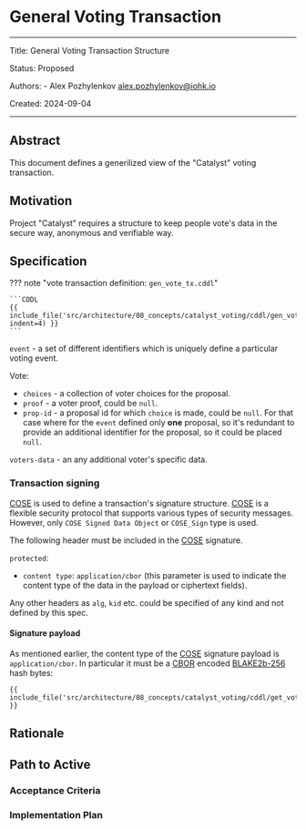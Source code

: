 # General Voting Transaction

---

Title: General Voting Transaction Structure

Status: Proposed

Authors:
    - Alex Pozhylenkov <alex.pozhylenkov@iohk.io>

Created: 2024-09-04

---

## Abstract

This document defines a generilized view of the "Catalyst" voting transaction.

## Motivation

Project "Catalyst" requires a structure to keep people vote's data in the secure way, anonymous and verifiable way.

## Specification

<!-- markdownlint-disable max-one-sentence-per-line code-block-style -->
??? note "vote transaction definition: `gen_vote_tx.cddl`"

    ```CDDL
    {{ include_file('src/architecture/08_concepts/catalyst_voting/cddl/gen_vote_tx.cddl', indent=4) }}
    ```
<!-- markdownlint-enable max-one-sentence-per-line code-block-style -->

`event` - a set of different identifiers which is uniquely define a particular voting event.

Vote:

* `choices` - a collection of voter choices for the proposal.
* `proof` - a voter proof, could be `null`.
* `prop-id` - a proposal id for which `choice` is made, could be `null`.
  For that case where for the `event` defined only **one** proposal,
  so it's redundant to provide an additional identifier for the proposal,
  so it could be placed `null`.

`voters-data` - an any additional voter's specific data.

### Transaction signing

[COSE] is used to define a transaction's signature structure.
[COSE] is a flexible security protocol that supports various types of security messages.
However, only `COSE Signed Data Object` or `COSE_Sign` type is used.

The following header must be included in the [COSE] signature.

`protected`:

* `content type`: `application/cbor`
  (this parameter is used to indicate the content type of the data in the payload or ciphertext fields).

Any other headers as `alg`, `kid` etc. could be specified of any kind and not defined by this spec.

#### Signature payload

As mentioned earlier, the content type of the [COSE] signature payload is `application/cbor`.
In particular it must be a [CBOR] encoded [BLAKE2b-256] hash bytes:

<!-- markdownlint-disable code-block-style -->
```CDDL
{{ include_file('src/architecture/08_concepts/catalyst_voting/cddl/get_vote_tx_cose_payload.cddl') }}
```
<!-- markdownlint-enable code-block-style -->

## Rationale

## Path to Active

### Acceptance Criteria
<!-- Describes what are the acceptance criteria whereby a proposal becomes 'Active' -->

### Implementation Plan
<!-- A plan to meet those criteria or `N/A` if an implementation plan is not applicable. -->

<!-- OPTIONAL SECTIONS: see CIP-0001 > Document > Structure table -->

[BLAKE2b-256]: https://www.blake2.net/blake2.pdf
[COSE]: https://datatracker.ietf.org/doc/rfc9052/
[CBOR]: https://datatracker.ietf.org/doc/rfc8949/
